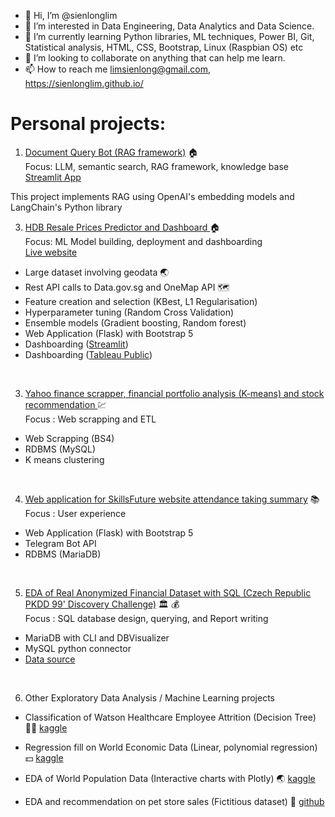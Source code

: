 - 👋 Hi, I’m @sienlonglim
- 👀 I’m interested in Data Engineering, Data Analytics and Data Science.
- 🌱 I’m currently learning Python libraries, ML techniques, Power BI, Git, Statistical analysis, HTML, CSS, Bootstrap, Linux (Raspbian OS) etc
- 💞️ I’m looking to collaborate on anything that can help me learn.
- 📫 How to reach me limsienlong@gmail.com, https://sienlonglim.github.io/

# Personal projects:
1. <a href="https://github.com/sienlonglim/LangChain">Document Query Bot (RAG framework)</a> :house:
<br> Focus: LLM, semantic search, RAG framework, knowledge base
<br> <a href="https://document-query-bot.streamlit.app/">Streamlit App</a>

This project implements RAG using OpenAI's embedding models and LangChain's Python library

3. <a href="https://github.com/sienlonglim/ml_webapp">HDB Resale Prices Predictor and Dashboard </a> :house:
<br> Focus: ML Model building, deployment and dashboarding
<br> <a href="https://natuyuki.pythonanywhere.com">Live website</a>
- Large dataset involving geodata :earth_asia:
- Rest API calls to Data.gov.sg and OneMap API :world_map:
- Feature creation and selection (KBest, L1 Regularisation)
- Hyperparameter tuning (Random Cross Validation)
- Ensemble models (Gradient boosting, Random forest)
- Web Application (Flask) with Bootstrap 5 
- Dashboarding (<a href="https://sienlonglim-ml-webapp-streamlit-app-ax51az.streamlit.app/">Streamlit</a>)
- Dashboarding (<a href="https://public.tableau.com/app/profile/sien.long.lim/viz/HDBResalePrices2022-2023/SingaporePublicHousingHDBResalePrices2022-2023">Tableau Public</a>)

<br/>

3. <a href="https://github.com/sienlonglim/yahoo_ticker_stats_scrapper_kmeans_analysis">Yahoo finance scrapper, financial portfolio analysis (K-means) and stock recommendation </a> :chart:
<br> Focus : Web scrapping and ETL
- Web Scrapping (BS4)
- RDBMS (MySQL)
- K means clustering

<br/>

4. <a href="https://github.com/sienlonglim/attendance_webapp">Web application for SkillsFuture website attendance taking summary</a> :books:
<br> Focus : User experience
- Web Application (Flask) with Bootstrap 5
- Telegram Bot API
- RDBMS (MariaDB)

<br/>

5. <a href="https://github.com/sienlonglim/eda_data_cleaning/tree/main/PKDD99">EDA of Real Anonymized Financial Dataset with SQL (Czech Republic PKDD 99' Discovery Challenge)</a> :classical_building: :moneybag:
<br> Focus : SQL database design, querying, and Report writing
- MariaDB with CLI and DBVisualizer
- MySQL python connector
- <a href="https://data.world/lpetrocelli/czech-financial-dataset-real-anonymized-transactions">Data source</a>

<br/>

6. Other Exploratory Data Analysis / Machine Learning projects
- Classification of Watson Healthcare Employee Attrition (Decision Tree) :man_health_worker:
<a href="https://www.kaggle.com/code/sienlong/eda-predictive-analysis-on-healthcare-attrition">kaggle</a>

- Regression fill on World Economic Data (Linear, polynomial regression) :dollar:
<a href="https://www.kaggle.com/code/sienlong/world-economic-data-polynomial-regression">kaggle</a>

- EDA of World Population Data (Interactive charts with Plotly) :earth_asia:
<a href="https://www.kaggle.com/code/sienlong/plotly-eda-of-world-population-w-choropleths">kaggle</a>

- EDA and recommendation on pet store sales (Fictitious dataset) :dog:
<a href="https://github.com/sienlonglim/eda_data_cleaning/tree/main/pet_sales">github</a>

<!---
Natuyuki-SL/Natuyuki-SL is a ✨ special ✨ repository because its `README.md` (this file) appears on your GitHub profile.
You can click the Preview link to take a look at your changes.
--->
